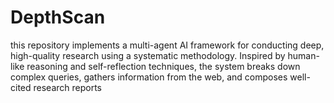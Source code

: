 # DepthScan
this repository implements a multi-agent AI framework for conducting deep, high-quality research using a systematic methodology. Inspired by human-like reasoning and self-reflection techniques, the system breaks down complex queries, gathers information from the web, and composes well-cited research reports
